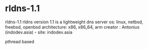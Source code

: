 # rldns-1.1
rldns-1.1 
rldns version 1.1 is a lightweight dns server 
os: linux, netbsd, freebsd, openbsd
architecture: x86, x86_64, arm
creator : Antonius (indodev.asia) - site: indodev.asia

pthread based
